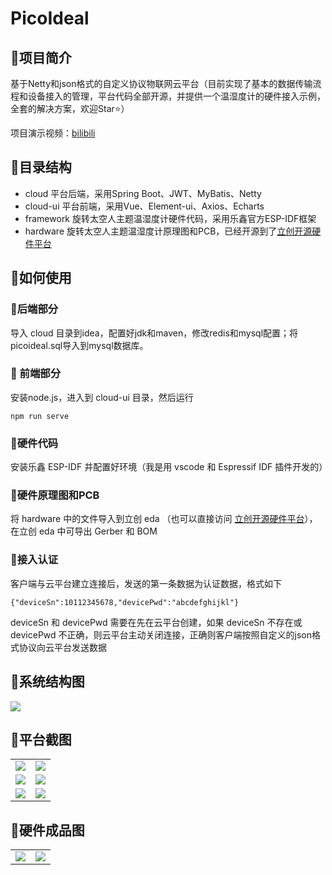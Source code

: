 # PicoIdeal

## 🍊项目简介

基于Netty和json格式的自定义协议物联网云平台（目前实现了基本的数据传输流程和设备接入的管理，平台代码全部开源，并提供一个温湿度计的硬件接入示例，全套的解决方案，欢迎Star⭐️）

项目演示视频：[bilibili]()

## 🍒目录结构

- cloud 平台后端，采用Spring Boot、JWT、MyBatis、Netty
- cloud-ui 平台前端，采用Vue、Element-ui、Axios、Echarts
- framework 旋转太空人主题温湿度计硬件代码，采用乐鑫官方ESP-IDF框架
- hardware 旋转太空人主题温湿度计原理图和PCB，已经开源到了[立创开源硬件平台](https://oshwhub.com/xywang/picoideal)

## 🍓如何使用

### 🍚后端部分
导入 cloud 目录到idea，配置好jdk和maven，修改redis和mysql配置；将picoideal.sql导入到mysql数据库。

### 🍜 前端部分
安装node.js，进入到 cloud-ui 目录，然后运行
```
npm run serve
```
### 🍨硬件代码

安装乐鑫 ESP-IDF 并配置好环境（我是用 vscode 和 Espressif IDF 插件开发的）

### 🍧硬件原理图和PCB

将 hardware 中的文件导入到立创 eda （也可以直接访问 [立创开源硬件平台](https://oshwhub.com/xywang/picoideal)），在立创 eda 中可导出 Gerber 和 BOM

### 🍹接入认证

客户端与云平台建立连接后，发送的第一条数据为认证数据，格式如下

```
{"deviceSn":10112345678,"devicePwd":"abcdefghijkl"}
```
deviceSn 和 devicePwd 需要在先在云平台创建，如果 deviceSn 不存在或 devicePwd 不正确，则云平台主动关闭连接，正确则客户端按照自定义的json格式协议向云平台发送数据

## 🍍系统结构图

![](https://raw.githubusercontent.com/hsinyuwang/PicoIdeal/main/assets/9.png)

## 🍇平台截图

<table>
    <tr>
        <td><img src="https://raw.githubusercontent.com/hsinyuwang/PicoIdeal/main/assets/1.png"/></td>
        <td><img src="https://raw.githubusercontent.com/hsinyuwang/PicoIdeal/main/assets/2.png"/></td>
    </tr>
    <tr>
        <td><img src="https://raw.githubusercontent.com/hsinyuwang/PicoIdeal/main/assets/3.png"/></td>
        <td><img src="https://raw.githubusercontent.com/hsinyuwang/PicoIdeal/main/assets/4.png"/></td>
    </tr>
    <tr>
        <td><img src="https://raw.githubusercontent.com/hsinyuwang/PicoIdeal/main/assets/5.png"/></td>
        <td><img src="https://raw.githubusercontent.com/hsinyuwang/PicoIdeal/main/assets/6.png"/></td>
    </tr>
</table>

## 🍅硬件成品图

<table>
    <tr>
        <td><img src="https://raw.githubusercontent.com/hsinyuwang/PicoIdeal/main/assets/7.jpg"/></td>
        <td><img src="https://raw.githubusercontent.com/hsinyuwang/PicoIdeal/main/assets/8.jpg"/></td>
    </tr>
</table>